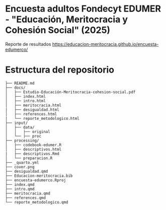 # Encuesta adultos Fondecyt EDUMER - "Educación, Meritocracia y Cohesión Social" (2025)

Reporte de resultados <https://educacion-meritocracia.github.io/encuesta-edumerco/>

# Estructura del repositorio

``` plaintext
├── README.md
├── docs/
│   ├── Estudio-Educación-Meritocracia-cohesion-social.pdf
│   ├── index.html
│   ├── intro.html
│   ├── meritocracia.html
|   ├── desigualdad.html
│   ├── references.html
|   └── reporte_metodologico.html
├── input/
│   ├── data/
│   │   ├── original
│   └── ├── proc
├── processing/
│   ├── codebook-edumer.R
│   ├── descriptivos.html
|   ├── descriptivos.Rmd
│   └── preparacion.R
├── _quarto.yml
├── cover.png
├── desigualdad.qmd
├── Educacion-meritocracia.bib
├── encuesta-edumerco.Rproj
├── index.qmd
├── intro.qmd
├── meritocracia.qmd
├── references.qmd
└── reporte_metodologico.qmd
```

